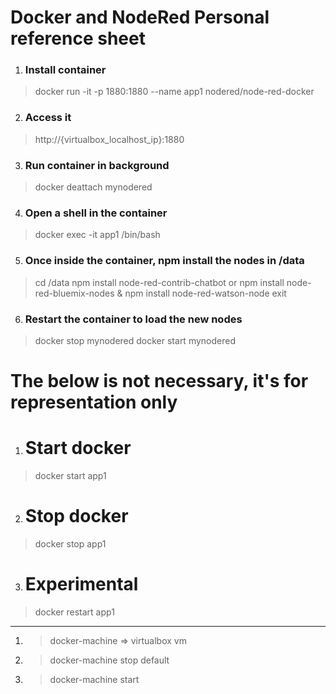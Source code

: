 # Docker and NodeRed Personal reference sheet

1. ### Install container
> docker run -it -p 1880:1880 --name app1 nodered/node-red-docker

2. ### Access it
> http://{virtualbox_localhost_ip}:1880

3. ### Run container in background
> docker deattach mynodered

4. ### Open a shell in the container
> docker exec -it app1 /bin/bash

5. ### Once inside the container, npm install the nodes in /data
> cd /data
> npm install node-red-contrib-chatbot
  or
> npm install node-red-bluemix-nodes & npm install node-red-watson-node
> exit

6. ### Restart the container to load the new nodes
> docker stop mynodered
> docker start mynodered

# The below is not necessary, it's for representation only

1. # Start docker
> docker start app1

2. # Stop docker
> docker stop app1

3. # Experimental
> docker restart app1

-------------------------
1. > docker-machine => virtualbox vm

2. > docker-machine stop default

3. > docker-machine start 
